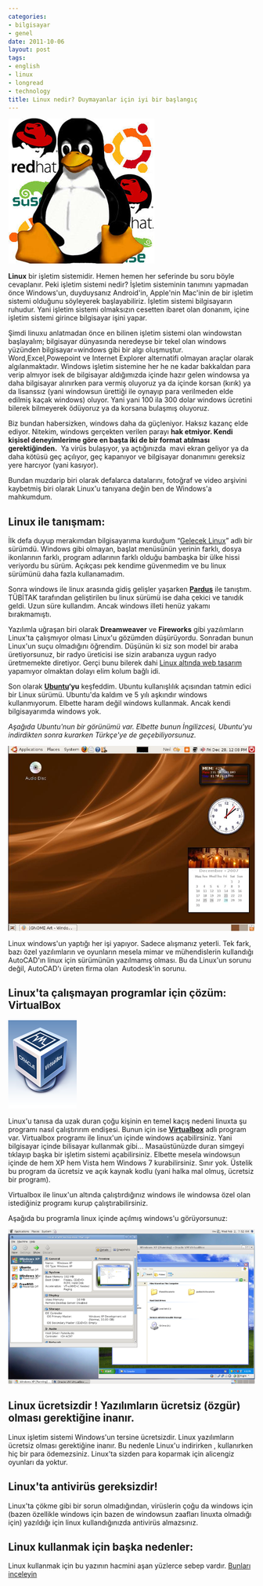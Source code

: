 ```yaml
---
categories:
- bilgisayar
- genel
date: 2011-10-06
layout: post
tags:
- english
- linux
- longread
- technology
title: Linux nedir? Duymayanlar için iyi bir başlangıç
---
```


[![](/images/linux-logo.jpg "linux logo")](http://suatatan.wordpress.com/wp-content/uploads/2011/10/linux-logo.jpg)  
  
**Linux** bir işletim sistemidir. Hemen hemen her seferinde bu soru böyle cevaplanır. Peki işletim sistemi nedir? İşletim sisteminin tanımını yapmadan önce Windows'un, duyduysanız Android'in, Apple'nin Mac'inin de bir işletim sistemi olduğunu söyleyerek başlayabiliriz. İşletim sistemi bilgisayarın ruhudur. Yani işletim sistemi olmaksızın cesetten ibaret olan donanım, içine işletim sistemi girince bilgisayar işini yapar.  
  
Şimdi linuxu anlatmadan önce en bilinen işletim sistemi olan windowstan başlayalım; bilgisayar dünyasında neredeyse bir tekel olan windows yüzünden bilgisayar=windows gibi bir algı oluşmuştur. Word,Excel,Powepoint ve Internet Explorer alternatifi olmayan araçlar olarak algılanmaktadır. Windows işletim sistemine her he ne kadar bakkaldan para verip almıyor isek de bilgisayar aldığımızda içinde hazır gelen windowsa ya daha bilgisayar alınırken para vermiş oluyoruz ya da içinde korsan (kırık) ya da lisanssız (yani windowsun ürettiği ile oynayıp para verilmeden elde edilmiş kaçak windows) oluyor. Yani yani 100 ila 300 dolar windows ücretini bilerek bilmeyerek ödüyoruz ya da korsana bulaşmış oluyoruz.  
  
Biz bundan habersizken, windows daha da güçleniyor. Haksız kazanç elde ediyor. Nitekim, windows gerçekten verilen parayı **hak etmiyor. Kendi kişisel deneyimlerime göre en başta iki de bir format atılması gerektiğinden.**  Ya virüs bulaşıyor, ya açtığınızda  mavi ekran geliyor ya da daha kötüsü geç açılıyor, geç kapanıyor ve bilgisayar donanımını gereksiz yere harcıyor (yani kasıyor).  
  
Bundan muzdarip biri olarak defalarca datalarını, fotoğraf ve video arşivini kaybetmiş biri olarak Linux'u tanıyana değin ben de Windows'a mahkumdum.  

## **Linux ile tanışmam:**

  
İlk defa duyup merakımdan bilgisayarıma kurduğum “[Gelecek Linux](http://tr.wikipedia.org/wiki/Gelecek_Linux)” adlı bir sürümdü. Windows gibi olmayan, başlat menüsünün yerinin farklı, dosya ikonlarının farklı, program adlarının farklı olduğu bambaşka bir ülke hissi veriyordu bu sürüm. Açıkçası pek kendime güvenmedim ve bu linux sürümünü daha fazla kullanamadım.  
  
Sonra windows ile linux arasında gidiş gelişler yaşarken **[Pardus](http://www.pardus.org.tr/)** ile tanıştım. TÜBİTAK tarafından geliştirilen bu linux sürümü ise daha çekici ve tanıdık geldi. Uzun süre kullandım. Ancak windows illeti henüz yakamı bırakmamıştı.  
  
Yazılımla uğraşan biri olarak **Dreamweaver** ve **Fireworks** gibi yazılımların Linux'ta çalışmıyor olması Linux'u gözümden düşürüyordu. Sonradan bunun Linux'un suçu olmadığını öğrendim. Düşünün ki siz son model bir araba üretiyorsunuz, bir radyo üreticisi ise sizin arabanıza uygun radyo üretmemekte diretiyor. Gerçi bunu bilerek dahi [Linux altında web tasarım](http://suatatan.wordpress.com/2011/05/04/ilk-dijital-kitabim-yayinda/) yapamıyor olmaktan dolayı elim kolum bağlı idi.  
  
Son olarak **[Ubuntu](http://www.ubuntu.com/)‘yu** keşfeddim. Ubuntu kullanışlılık açısından tatmin edici bir Linux sürümü. Ubuntu'da kaldım ve 5 yılı aşkındır windows kullanmıyorum. Elbette haram değil windows kullanmak. Ancak kendi bilgisayarımda windows yok.  
  
_Aşağıda Ubuntu'nun bir görünümü var. Elbette bunun İngilizcesi, Ubuntu'yu indirdikten sonra kurarken Türkçe'ye de geçebiliyorsunuz._  
  
![](/images/Ubuntu_desktop_with_desklets.jpg)  
  
Linux windows'un yaptığı her işi yapıyor. Sadece alışmanız yeterli. Tek fark, bazı özel yazılımların ve oyunların mesela mimar ve mühendislerin kullandığı AutoCAD'ın linux için sürümünün yazılmamış olması. Bu da Linux'un sorunu değil, AutoCAD'ı üreten firma olan  Autodesk'in sorunu.  

## Linux'ta çalışmayan programlar için çözüm: VirtualBox

  
![](/images/vbox_logo2_gradient.png)  
  
Linux'u tanısa da uzak duran çoğu kişinin en temel kaçış nedeni linuxta şu programı nasıl çalıştırırım endişesi. Bunun için ise [**Virtualbox**](https://www.virtualbox.org/) adlı program var. Virtualbox programı ile linux'un içinde windows açabilirsiniz. Yani bilgisayar içinde bilisayar kullanmak gibi… Masaüstünüzde duran simgeyi tıklayıp başka bir işletim sistemi açabilirsiniz. Elbette mesela windowsun içinde de hem XP hem Vista hem Windows 7 kurabilirsiniz. Sınır yok. Üstelik bu program da ücretsiz ve açık kaynak kodlu (yani halka mal olmuş, ücretsiz bir program).  
  
Virtualbox ile linux'un altında çalıştırdığınız windows ile windowsa özel olan istediğiniz programı kurup çalıştırabilirsiniz.  
  
Aşağıda bu programla linux içinde açılmış windows'u görüyorsunuz:  
  
[![](/images/gnome.png "gnome")](http://suatatan.wordpress.com/wp-content/uploads/2011/10/gnome.png)  

  

  

  

  

## Linux ücretsizdir ! Yazılımların ücretsiz (özgür) olması gerektiğine inanır.

  
Linux işletim sistemi Windows'un tersine ücretsizdir. Linux yazılımların ücretsiz olması gerektiğine inanır. Bu nedenle Linux'u indirirken , kullanırken hiç bir para ödemezsiniz. Linux'ta sizden para koparmak için alicengiz oyunları da yoktur.  

## Linux'ta antivirüs gereksizdir!

  
Linux'ta çökme gibi bir sorun olmadığından, virüslerin çoğu da windows için (bazen özellikle windows için bazen de windowsun zaafları linuxta olmadığı için) yazıldığı için linux kullandığınızda antivirüs almazsınız.  

## Linux kullanmak için başka nedenler:

  
Linux kullanmak için bu yazının hacmini aşan yüzlerce sebep vardır. [Bunları inceleyin](http://www.whylinuxisbetter.net/index_tr.php?lang=tr)
